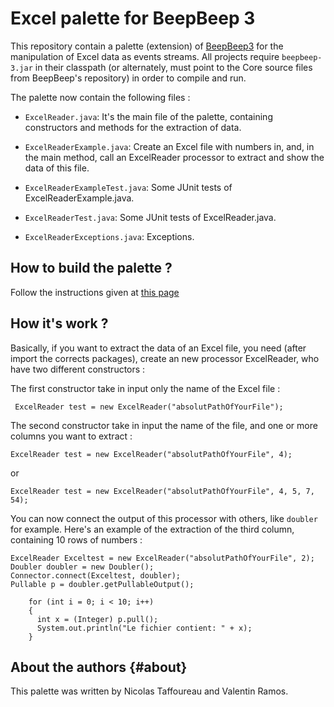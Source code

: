 # Excel palette for BeepBeep 3

This repository contain a palette (extension) of [BeepBeep3](https://liflab.github.io/beepbeep-3/) for the manipulation of Excel data as events streams. All projects require `beepbeep-3.jar` in their classpath (or alternately, must point to the Core source files from BeepBeep's repository) in order to compile and run.

The palette now contain the following files :

- `ExcelReader.java`: It's the main file of the palette, containing constructors and methods for the extraction of data.

- `ExcelReaderExample.java`: Create an Excel file with numbers in, and, in the main method, call an ExcelReader processor to extract and show the data of this file.

- `ExcelReaderExampleTest.java`: Some JUnit tests of ExcelReaderExample.java.

- `ExcelReaderTest.java`: Some JUnit tests of ExcelReader.java.

- `ExcelReaderExceptions.java`: Exceptions.

## How to build the palette ?

Follow the instructions given at [this page](https://github.com/liflab/beepbeep-3-palettes)

## How it's work ?

Basically, if you want to extract the data of an Excel file, you need (after import the corrects packages), create an new processor ExcelReader, who have two different constructors :

The first constructor take in input only the name of the Excel file :
```
 ExcelReader test = new ExcelReader("absolutPathOfYourFile");
```
The second constructor take in input the name of the file, and one or more columns you want to extract :
```
ExcelReader test = new ExcelReader("absolutPathOfYourFile", 4);
```
or
```
ExcelReader test = new ExcelReader("absolutPathOfYourFile", 4, 5, 7, 54);
```

You can now connect the output of this processor with others, like `doubler` for example.
Here's an example of the extraction of the third column, containing 10 rows of numbers :

```
ExcelReader Exceltest = new ExcelReader("absolutPathOfYourFile", 2);
Doubler doubler = new Doubler();
Connector.connect(Exceltest, doubler);
Pullable p = doubler.getPullableOutput();

    for (int i = 0; i < 10; i++)
    {
      int x = (Integer) p.pull();
      System.out.println("Le fichier contient: " + x);
    }
```



About the authors                                                  {#about}
-----------------

This palette was written by Nicolas Taffoureau and Valentin Ramos.
